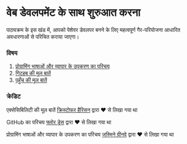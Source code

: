 # वेब डेवलपमेंट के साथ शुरुआत करना

पाठ्यक्रम के इस खंड में, आपको पेशेवर डेवलपर बनने के लिए महत्वपूर्ण गैर-परियोजना आधारित अवधारणाओं से परिचित कराया जाएगा।

### विषय

1. [प्रोग्रामिंग भाषाओं और व्यापार के उपकरण का परिचय](../1-intro-to-programming-languages/translations/README.hi.md)
2. [गिटहब की मूल बातें](../2-github-basics/translations/README.hi.md)
3. [पहुँच की मूल बातें](../3-accessibility/translations/README.hi.md)

### क्रेडिट

एक्सेसिबिलिटी की मूल बातें [क्रिस्टोफर हैरिसन](https://twitter.com/geektrainer) द्वारा ♥️ से लिखा गया था

GitHub का परिचय [फ्लोर ड्रेस](https://twitter.com/floordrees) द्वारा ♥️ से लिखा गया था

प्रोग्रामिंग भाषाओं और व्यापार के उपकरण का परिचय  [जस्मिने ग्रीनवे](https://twitter.com/paladique) द्वारा ♥️ से लिखा गया था
